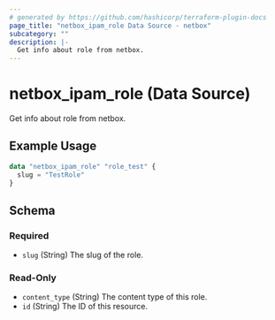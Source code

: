 ```yaml
---
# generated by https://github.com/hashicorp/terraform-plugin-docs
page_title: "netbox_ipam_role Data Source - netbox"
subcategory: ""
description: |-
  Get info about role from netbox.
---
```


# netbox_ipam_role (Data Source)

Get info about role from netbox.

## Example Usage

```terraform
data "netbox_ipam_role" "role_test" {
  slug = "TestRole"
}
```

<!-- schema generated by tfplugindocs -->
## Schema

### Required

- `slug` (String) The slug of the role.

### Read-Only

- `content_type` (String) The content type of this role.
- `id` (String) The ID of this resource.
